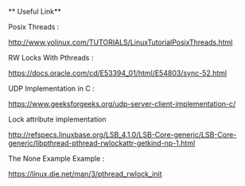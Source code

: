 ** Useful Link**

Posix Threads :

http://www.yolinux.com/TUTORIALS/LinuxTutorialPosixThreads.html

RW Locks With Pthreads :

https://docs.oracle.com/cd/E53394_01/html/E54803/sync-52.html

UDP Implementation in C :

https://www.geeksforgeeks.org/udp-server-client-implementation-c/

Lock attribute implementation 

http://refspecs.linuxbase.org/LSB_4.1.0/LSB-Core-generic/LSB-Core-generic/libpthread-pthread-rwlockattr-getkind-np-1.html

The None Example Example :

https://linux.die.net/man/3/pthread_rwlock_init